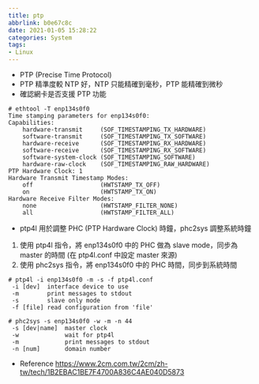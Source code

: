 ```yaml
---
title: ptp
abbrlink: b0e67c8c
date: 2021-01-05 15:28:22
categories: System
tags:
- Linux
---
```

* PTP (Precise Time Protocol)
* PTP 精準度較 NTP 好，NTP 只能精確到毫秒，PTP 能精確到微秒
* 確認網卡是否支援 PTP 功能
```
# ethtool -T enp134s0f0
Time stamping parameters for enp134s0f0:
Capabilities:
    hardware-transmit     (SOF_TIMESTAMPING_TX_HARDWARE)
    software-transmit     (SOF_TIMESTAMPING_TX_SOFTWARE)
    hardware-receive      (SOF_TIMESTAMPING_RX_HARDWARE)
    software-receive      (SOF_TIMESTAMPING_RX_SOFTWARE)
    software-system-clock (SOF_TIMESTAMPING_SOFTWARE)
    hardware-raw-clock    (SOF_TIMESTAMPING_RAW_HARDWARE)
PTP Hardware Clock: 1
Hardware Transmit Timestamp Modes:
    off                   (HWTSTAMP_TX_OFF)
    on                    (HWTSTAMP_TX_ON)
Hardware Receive Filter Modes:
    none                  (HWTSTAMP_FILTER_NONE)
    all                   (HWTSTAMP_FILTER_ALL)
```
* ptp4l 用於調整 PHC (PTP Hardware Clock) 時鐘，phc2sys 調整系統時鐘
1. 使用 ptp4l 指令，將 enp134s0f0 中的 PHC 做為 slave mode，同步為 master 的時間 (在 ptp4l.conf 中設定 master 來源)
2. 使用 phc2sys 指令，將 enp134s0f0 中的 PHC 時間，同步到系統時間
```
# ptp4l -i enp134s0f0 -m -s -f ptp4l.conf
 -i [dev]  interface device to use
 -m        print messages to stdout
 -s        slave only mode
 -f [file] read configuration from 'file'

# phc2sys -s enp134s0f0 -w -m -n 44
 -s [dev|name]  master clock
 -w             wait for ptp4l
 -m             print messages to stdout
 -n [num]       domain number
```
* Reference
https://www.2cm.com.tw/2cm/zh-tw/tech/1B2EBAC1BE7F4700A836C4AE040D5873